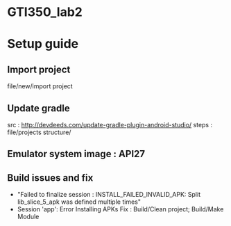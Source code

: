 # GTI350_lab2


# Setup guide

## Import project
file/new/import project 

## Update gradle
src : http://devdeeds.com/update-gradle-plugin-android-studio/
steps : file/projects structure/

## Emulator system image : API27

## Build issues and fix
- "Failed to finalize session : INSTALL_FAILED_INVALID_APK: Split lib_slice_5_apk was defined multiple times" 
- Session 'app': Error Installing APKs
Fix : Build/Clean project; Build/Make Module
